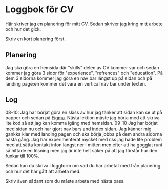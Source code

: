 # Loggbok för CV

Här skriver jag en planering för mitt CV.
Sedan skriver jag kring mitt arbete och hur det gick.

Skriv en kort planering först.

## Planering
Jag ska göra en hemsida där "skills" delen av CV kommer var och sedan kommer jag göra 3 sidor för "experience", "refrences" och "education". På dem 3 sidorna kommer jag göra en nav bar längst up på sidan och på landing page:en kommer det vara en vertical nav bar under texten.


## Log
08-10: 
    Jag har börjat göra en skiss av hur jag tänker att sidan kan se ut på papper och sedan på [Figma](https://www.figma.com/design/geXmXAKsvvBBCTDKPDH1MB/CV-Webutv?node-id=0-1&t=4Oduk69wzKXz2rx0-1). Nästa lektion måste jag börja med att skriva lite kod så att jag kan komma igång med hemsidan.
09-10
    Jag har börjat med sidan nu och har gjort nav bars and index sidan. Jag känner mig gankka klar med landing pagen och ska börja jobba på dem andra sidorna nästa gång. Jag har experimenterat mycket med css jag hade lite problem med att sätta kontakt infon längst ner i mitten men efter att ha gogglat runt så hittade en lösning men jag är inte helt säker på att jag förstår hur den funkar till 100%.



Sedan kan du skriva i loggform om vad du har arbetat med från planering och hur det har gått att arbeta med.

Skriv även sådant som du måste arbeta med nästa pass.